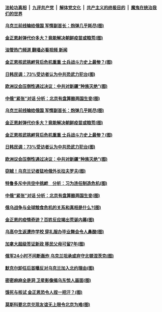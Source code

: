 ####  [法轮功真相](../../../../basic/blob/master/README.md?t=06102302) &nbsp;|&nbsp; [九评共产党](../../../../9ping.md/blob/master/README.md?t=06102302) &nbsp;|&nbsp; [解体党文化](../../../../jtdwh.md/blob/master/README.md?t=06102302)  &nbsp;|&nbsp; [共产主义的终极目的](../../../../gczydzjmd.md/blob/master/README.md?t=06102302) &nbsp;|&nbsp; [魔鬼在统治我们的世界](../../../../mgztzwmdsj.md/blob/master/README.md?t=06102302) 

#### [乌克兰前线输给俄国 军情副首长：炮弹几乎耗尽(图)](../pages/p9/1008805.md?t=06102302) 

#### [金正恩射弹代价多大？竟能解决朝鲜疫苗或粮荒(图)](../pages/p9/1008778.md?t=06102302) 

#### [油管热门频道 翻墙必看视频 新闻](http://45.76.130.85:81/youtube.html?06102302)

#### [金正恩核武挑衅背后危机重重 士兵战斗力史上最惨？(图)](../pages/p9/1008668.md?t=06102302) 

#### [日韩民调：73%受访者认为中共恐武力犯台(图)](../pages/p9/1008695.md?t=06102302) 

#### [欧洲议会压倒性通过决议：中共对新疆“种族灭绝”(图)](../pages/p9/1008741.md?t=06102302) 

#### [中俄“紧张”对话 分析：北京有盘算酿两国生变(图)](../pages/p9/1008673.md?t=06102302) 

#### [乌克兰前线输给俄国 军情副首长：炮弹几乎耗尽(图)](../pages/p9/1008805.md?t=06102302) 


#### [金正恩射弹代价多大？竟能解决朝鲜疫苗或粮荒(图)](../pages/p9/1008778.md?t=06102302) 

#### [金正恩核武挑衅背后危机重重 士兵战斗力史上最惨？(图)](../pages/p9/1008668.md?t=06102302) 

#### [日韩民调：73%受访者认为中共恐武力犯台(图)](../pages/p9/1008695.md?t=06102302) 

#### [欧洲议会压倒性通过决议：中共对新疆“种族灭绝”(图)](../pages/p9/1008741.md?t=06102302) 

#### [窃贼！乌克兰记者猛呛俄外长拉夫罗夫(图)](../pages/p9/1008738.md?t=06102302) 

#### [特鲁多斥中共空中挑衅　分析：习为连任制造危机(图)](../pages/p9/1008736.md?t=06102302) 


#### [中俄“紧张”对话 分析：北京有盘算酿两国生变(图)](../pages/p9/1008673.md?t=06102302) 

#### [俄乌战争与全球粮食危机的关系和真相是什么?(图)](../pages/p9/1008645.md?t=06102302) 

#### [金正恩的疫情奇迹？百姓反应揭出荒诞内幕(图)](../pages/p9/1008597.md?t=06102302) 

#### [乌高中生返遭炸学校 穿礼服办毕业舞会令人鼻酸(图)](../pages/p9/1008609.md?t=06102302) 

#### [加拿大超级签证新政 移民父母可留7年(图)](../pages/p9/1008648.md?t=06102302) 

#### [俄军24小时不间断轰炸 乌克兰坦承或弃守北顿涅茨克(图)](../pages/p9/1008631.md?t=06102302) 


#### [默克尔卸任后首曝反对乌克兰加入北约理由(图)](../pages/p9/1008599.md?t=06102302) 

#### [密密麻麻全是洞 卫星影像揭乌东惊人画面(图)](../pages/p9/1008581.md?t=06102302) 

#### [饿死与核试 金正恩恐令人捏一把汗？(图)](../pages/p9/1008507.md?t=06102302) 

#### [莫斯科要北京兑现友谊无上限令北京为难(图)](../pages/p9/1008567.md?t=06102302) 

<img src='http://gfw-breaker.win/goodnews/indexes/p9.md' width='0px' height='0px'/>

